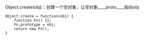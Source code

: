 Object.create(obj)：创建一个空对象，让空对象____proto____指向obj

```
Object.create = function(obj) {
	function Fn() {};
	Fn.prototype = obj;
	return new Fn();
}
```

